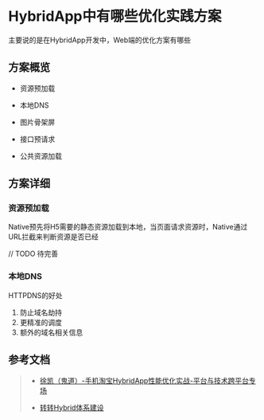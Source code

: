 # HybridApp中有哪些优化实践方案
主要说的是在HybridApp开发中，Web端的优化方案有哪些

## 方案概览

 * 资源预加载
 
 * 本地DNS
 
 * 图片骨架屏
 
 * 接口预请求
 
 * 公共资源加载
 
## 方案详细

### 资源预加载
Native预先将H5需要的静态资源加载到本地，当页面请求资源时，Native通过URL拦截来判断资源是否已经

// TODO 待完善

### 本地DNS

HTTPDNS的好处

 1. 防止域名劫持
 2. 更精准的调度
 3. 额外的域名相关信息

 

## 参考文档

 > * [徐凯（鬼道）-手机淘宝HybridApp性能优化实战-平台与技术跨平台专场](http://image.wangchong.tech/%E5%BE%90%E5%87%AF%EF%BC%88%E9%AC%BC%E9%81%93%EF%BC%89-%E6%89%8B%E6%9C%BA%E6%B7%98%E5%AE%9DHybridApp%E6%80%A7%E8%83%BD%E4%BC%98%E5%8C%96%E5%AE%9E%E6%88%98-%E5%B9%B3%E5%8F%B0%E4%B8%8E%E6%8A%80%E6%9C%AF%E8%B7%A8%E5%B9%B3%E5%8F%B0%E4%B8%93%E5%9C%BA.pdf)
 >
 > * [转转Hybrid体系建设](https://mp.weixin.qq.com/s/-9-hnl2Raxzo-0RngqVMsQ)
